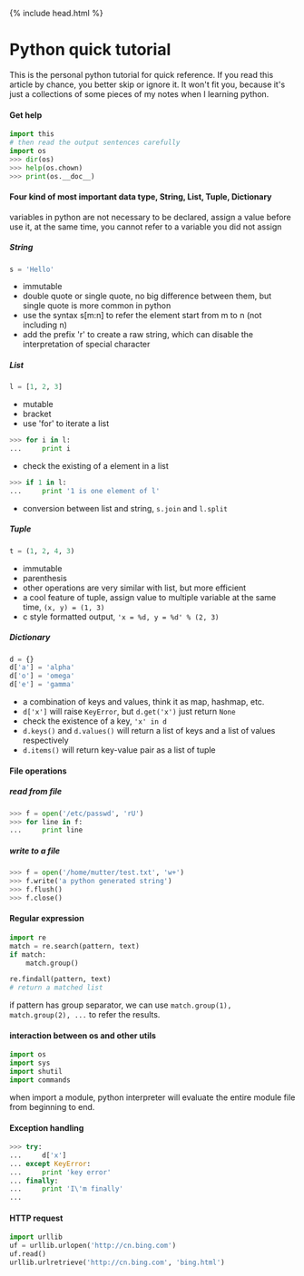 {% include head.html %}

# Python quick tutorial

This is the personal python tutorial for quick reference.
If you read this article by chance, you better skip or ignore it.
It won't fit you, because it's just a collections of some pieces of my notes when I learning python.

#### Get help
```python
import this
# then read the output sentences carefully
import os
>>> dir(os)
>>> help(os.chown)
>>> print(os.__doc__)
```

#### Four kind of most important data type, String, List, Tuple, Dictionary
variables in python are not necessary to be declared, assign a value before use it,
at the same time, you cannot refer to a variable you did not assign

##### String
```python
s = 'Hello'
```

- immutable
- double quote or single quote, no big difference between them, but single quote is more common in python
- use the syntax s[m:n] to refer the element start from m to n (not including n)
- add the prefix 'r' to create a raw string, which can disable the interpretation of special character

##### List
```python
l = [1, 2, 3]
```

- mutable
- bracket
- use 'for' to iterate a list

```python
>>> for i in l:
...     print i
```
- check the existing of a element in a list

```python
>>> if 1 in l:
...     print '1 is one element of l'
```
- conversion between list and string, `s.join` and `l.split`

##### Tuple
```python
t = (1, 2, 4, 3)
```

- immutable
- parenthesis
- other operations are very similar with list, but more efficient
- a cool feature of tuple, assign value to multiple variable at the same time, `(x, y) = (1, 3)`
- c style formatted output, `'x = %d, y = %d' % (2, 3)`

##### Dictionary
```python
d = {}
d['a'] = 'alpha'
d['o'] = 'omega'
d['e'] = 'gamma'
```

- a combination of keys and values, think it as map, hashmap, etc.
- `d['x']` will raise `KeyError`, but `d.get('x')` just return `None`
- check the existence of a key, `'x' in d`
- `d.keys()` and `d.values()` will return a list of keys and a list of values respectively
- `d.items()` will return key-value pair as a list of tuple

#### File operations

##### read from file

```python
>>> f = open('/etc/passwd', 'rU')
>>> for line in f:
...     print line
```

##### write to a file

```python
>>> f = open('/home/mutter/test.txt', 'w+')
>>> f.write('a python generated string')
>>> f.flush()
>>> f.close()
```

#### Regular expression
```python
import re
match = re.search(pattern, text)
if match:
    match.group()

re.findall(pattern, text)
# return a matched list
```
if pattern has group separator, we can use `match.group(1), match.group(2), ...` to refer the results.

#### interaction between os and other utils
```python
import os
import sys
import shutil
import commands
```
when import a module, python interpreter will evaluate the entire module file from beginning to end.

#### Exception handling
```python
>>> try:
...     d['x']
... except KeyError:
...     print 'key error'
... finally:
...     print 'I\'m finally'
... 
```

#### HTTP request
```python
import urllib
uf = urllib.urlopen('http://cn.bing.com')
uf.read()
urllib.urlretrieve('http://cn.bing.com', 'bing.html')
```
